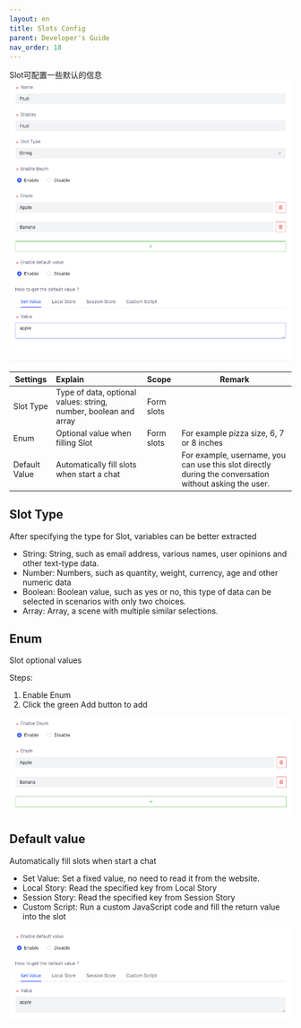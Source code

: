 ```yaml
---
layout: en
title: Slots Config
parent: Developer's Guide
nav_order: 18
---
```

Slot可配置一些默认的信息
![slot_config_1.png](/assets/images/tutorial/slot_config_1.png)

| Settings | Explain | Scope | Remark |
|------|:-----|:---------|------|
|  Slot Type   | Type of data, optional values: string, number, boolean and array     |    Form slots      |      |
|  Enum    | Optional value when filling Slot  |    Form slots        |   For example pizza size, 6, 7 or 8 inches   |
|  Default Value    | Automatically fill slots when start a chat   |          | For example, username, you can use this slot directly during the conversation without asking the user.      |

## Slot Type
After specifying the type for Slot, variables can be better extracted
- String: String, such as email address, various names, user opinions and other text-type data.
- Number: Numbers, such as quantity, weight, currency, age and other numeric data
- Boolean: Boolean value, such as yes or no, this type of data can be selected in scenarios with only two choices.
- Array: Array, a scene with multiple similar selections.

## Enum
Slot optional values

Steps:
1. Enable Enum
2. Click the green Add button to add

![slots_config_2.png](/assets/images/tutorial/slots_config_2.png)

## Default value
Automatically fill slots when start a chat

- Set Value: Set a fixed value, no need to read it from the website.
- Local Story: Read the specified key from Local Story
- Session Story: Read the specified key from Session Story
- Custom Script: Run a custom JavaScript code and fill the return value into the slot

![slots_config_3.png](/assets/images/tutorial/slots_config_3.png)
